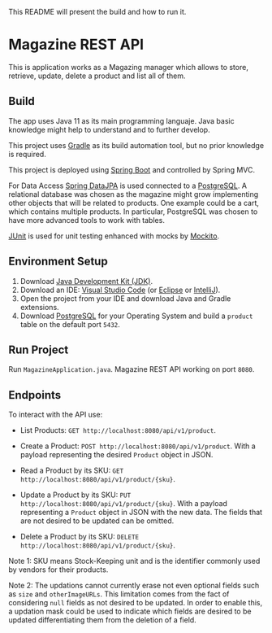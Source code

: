 This README will present the build and how to run it.

# Magazine REST API

This is application works as a Magazing manager which allows to store, retrieve, update, delete a product and list all of them.

## Build

The app uses Java 11 as its main programming languaje. Java basic knowledge might help to understand and to further develop.

This project uses [Gradle](https://gradle.org/) as its build automation tool, but no prior knowledge is required.

This project is deployed using [Spring Boot](https://spring.io/projects/spring-boot) and controlled by Spring MVC.

For Data Access [Spring DataJPA](https://spring.io/projects/spring-data-jpa) is used connected to a [PostgreSQL](https://www.postgresql.org/). A relational database was chosen as the magazine might grow implementing other objects that will be related to products. One example could be a cart, which contains multiple products. In particular, PostgreSQL was chosen to have more advanced tools to work with tables.

[JUnit](https://junit.org/junit5/) is used for unit testing enhanced with mocks by [Mockito](https://site.mockito.org/).

## Environment Setup

1. Download [Java Development Kit (JDK)](https://www.oracle.com/java/technologies/downloads/).
2. Download an IDE: [Visual Studio Code](https://code.visualstudio.com/) (or [Eclipse](https://www.eclipse.org/downloads/) or [IntelliJ](https://www.jetbrains.com/idea/download/#section=windows)).
3. Open the project from your IDE and download Java and Gradle extensions.
4. Download [PostgreSQL](https://www.enterprisedb.com/downloads/postgres-postgresql-downloads) for your Operating System and build a `product` table on the default port `5432`.

## Run Project

Run `MagazineApplication.java`. Magazine REST API working on port `8080`.

## Endpoints

To interact with the API use:

-   List Products: `GET http://localhost:8080/api/v1/product`.

-   Create a Product: `POST http://localhost:8080/api/v1/product`. With a payload representing the desired `Product` object in JSON.

-   Read a Product by its SKU: `GET http://localhost:8080/api/v1/product/{sku}`.

-   Update a Product by its SKU: `PUT http://localhost:8080/api/v1/product/{sku}`. With a payload representing a `Product` object in JSON with the new data. The fields that are not desired to be updated can be omitted.

-   Delete a Product by its SKU: `DELETE http://localhost:8080/api/v1/product/{sku}`.

Note 1: SKU means Stock-Keeping unit and is the identifier commonly used by vendors for their products.

Note 2: The updations cannot currently erase not even optional fields such as `size` and `otherImageURLs`. This limitation comes from the fact of considering `null` fields as not desired to be updated. In order to enable this, a updation mask could be used to indicate which fields are desired to be updated differentiating them from the deletion of a field.
